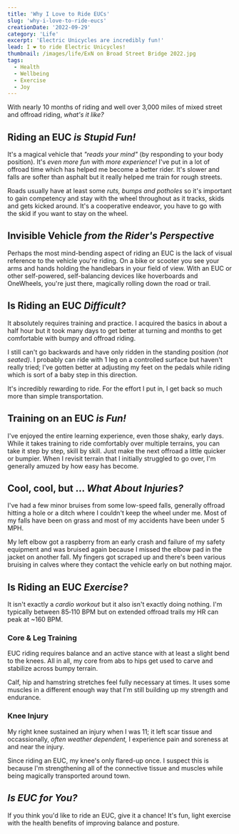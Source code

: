```yaml
---
title: 'Why I Love to Ride EUCs'
slug: 'why-i-love-to-ride-eucs'
creationDate: '2022-09-29'
category: 'Life'
excerpt: 'Electric Unicycles are incredibly fun!'
lead: I ❤️ to ride Electric Unicycles!
thumbnail: /images/life/ExN on Broad Street Bridge 2022.jpg
tags:
  - Health
  - Wellbeing
  - Exercise
  - Joy
---
```


With nearly 10 months of riding and well over 3,000 miles of mixed street and offroad riding, *what's it like?*

## Riding an EUC *is Stupid Fun!*

It's a magical vehicle that *"reads your mind"* (by responding to your body position). It's *even more fun* with *more experience!* I've put in a lot of offroad time which has helped me become a better rider. It's slower and falls are softer than asphalt but it really helped me train for rough streets.

Roads usually have at least some *ruts, bumps and potholes* so it's important to gain competency and stay with the wheel throughout as it tracks, skids and gets kicked around. It's a cooperative endeavor, you have to go with the skid if you want to stay on the wheel.

## Invisible Vehicle *from the Rider's Perspective*

Perhaps the most mind-bending aspect of riding an EUC is the lack of visual reference to the vehicle you're riding. On a bike or scooter you see your arms and hands holding the handlebars in your field of view. With an EUC or other self-powered, self-balancing devices like hoverboards and OneWheels, you're just there, magically rolling down the road or trail.

## Is Riding an EUC *Difficult?*

It absolutely requires training and practice. I acquired the basics in about a half hour but it took many days to get better at turning and months to get comfortable with bumpy and offroad riding.

I still can't go backwards and have only ridden in the standing position *(not seated)*. I probably can ride with 1 leg on a controlled surface but haven't really tried; I've gotten better at adjusting my feet on the pedals while riding which is sort of a baby step in this direction.

It's incredibly rewarding to ride. For the effort I put in, I get back so much more than simple transportation.

## Training on an EUC *is Fun!*

I've enjoyed the entire learning experience, even those shaky, early days. While it takes training to ride comfortably over multiple terrains, you can take it step by step, skill by skill. Just make the next offroad a little quicker or bumpier. When I revisit terrain that I initially struggled to go over, I'm generally amuzed by how easy has become.

## Cool, cool, but ... *What About Injuries?*

I've had a few minor bruises from some low-speed falls, generally offroad hitting a hole or a ditch where I couldn't keep the wheel under me. Most of my falls have been on grass and most of my accidents have been under 5 MPH.

My left elbow got a raspberry from an early crash and failure of my safety equipment and was bruised again because I missed the elbow pad in the jacket on another fall. My fingers got scraped up and there's been various bruising in calves where they contact the vehicle early on but nothing major.

## Is Riding an EUC *Exercise?*

It isn't exactly a *cardio workout* but it also isn't exactly doing nothing. I'm typically between 85&#8209;110 BPM but on extended offroad trails my HR can peak at ~160 BPM.

### Core & Leg Training

EUC riding requires balance and an active stance with at least a slight bend to the knees. All in all, my core from abs to hips get used to carve and stabilize across bumpy terrain.

Calf, hip and hamstring stretches feel fully necessary at times. It uses some muscles in a different enough way that I'm still building up my strength and endurance.

### Knee Injury

My right knee sustained an injury when I was 11; it left scar tissue and occassionally, *often weather dependent,* I experience pain and soreness at and near the injury.

Since riding an EUC, my knee's only flared-up once. I suspect this is because I'm strengthening all of the connective tissue and muscles while being magically transported around town.

## *Is EUC for You?*

If you think you'd like to ride an EUC, give it a chance! It's fun, light exercise with the health benefits of improving balance and posture. 